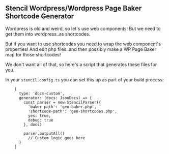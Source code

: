 ## Stencil Wordpress/Wordpress Page Baker Shortcode Generator


Wordpress is old and weird, so let's use web components! But we need to get them into wordpress..as shortcodes.

But if you want to use shortcodes you need to wrap the web component's properties! And edit php files..and then possibly make a WP Page Baker map for those shortcodes!

We don't want all of that, so here's a script that generates these files for you. 


In your `stencil.config.ts` you can set this up as part of your build process:
```
    {
      type: 'docs-custom',
      generator: (docs: JsonDocs) => {
        const parser = new StencilParser({
          'baker-path': 'gen-baker.php',
          'shortcode-path': 'gen-shortcodes.php',
          yes: true,
          debug: true
        }, docs)
        
        parser.outputAll()
          // Custom logic goes here
      }
    }
```